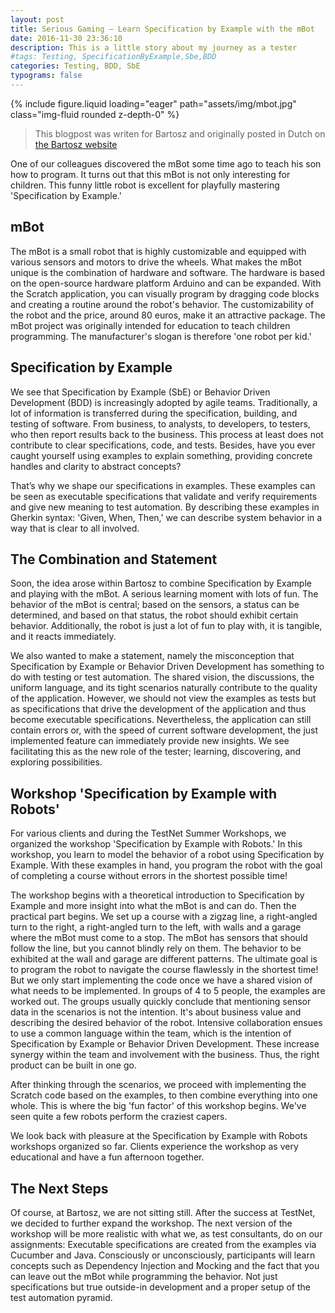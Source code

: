 ```yaml
---
layout: post
title: Serious Gaming – Learn Specification by Example with the mBot
date: 2016-11-30 23:36:10
description: This is a little story about my journey as a tester
#tags: Testing, SpecificationByExample,Sbe,BDD
categories: Testing, BDD, SbE
typograms: false
---
```


{% include figure.liquid loading="eager" path="assets/img/mbot.jpg" class="img-fluid rounded z-depth-0" %}

> This blogpost was writen for Bartosz and originally posted in Dutch on [the Bartosz website](https://www.bartosz.nl)

One of our colleagues discovered the mBot some time ago to teach his son how to program. It turns out that this mBot is not only interesting for children. This funny little robot is excellent for playfully mastering 'Specification by Example.'

## mBot

The mBot is a small robot that is highly customizable and equipped with various sensors and motors to drive the wheels. What makes the mBot unique is the combination of hardware and software. The hardware is based on the open-source hardware platform Arduino and can be expanded. With the Scratch application, you can visually program by dragging code blocks and creating a routine around the robot's behavior. The customizability of the robot and the price, around 80 euros, make it an attractive package. The mBot project was originally intended for education to teach children programming. The manufacturer's slogan is therefore 'one robot per kid.'

## Specification by Example

We see that Specification by Example (SbE) or Behavior Driven Development (BDD) is increasingly adopted by agile teams. Traditionally, a lot of information is transferred during the specification, building, and testing of software. From business, to analysts, to developers, to testers, who then report results back to the business. This process at least does not contribute to clear specifications, code, and tests. Besides, have you ever caught yourself using examples to explain something, providing concrete handles and clarity to abstract concepts?

That’s why we shape our specifications in examples. These examples can be seen as executable specifications that validate and verify requirements and give new meaning to test automation. By describing these examples in Gherkin syntax: 'Given, When, Then,' we can describe system behavior in a way that is clear to all involved.

## The Combination and Statement

Soon, the idea arose within Bartosz to combine Specification by Example and playing with the mBot. A serious learning moment with lots of fun. The behavior of the mBot is central; based on the sensors, a status can be determined, and based on that status, the robot should exhibit certain behavior. Additionally, the robot is just a lot of fun to play with, it is tangible, and it reacts immediately.

We also wanted to make a statement, namely the misconception that Specification by Example or Behavior Driven Development has something to do with testing or test automation. The shared vision, the discussions, the uniform language, and its tight scenarios naturally contribute to the quality of the application. However, we should not view the examples as tests but as specifications that drive the development of the application and thus become executable specifications. Nevertheless, the application can still contain errors or, with the speed of current software development, the just implemented feature can immediately provide new insights. We see facilitating this as the new role of the tester; learning, discovering, and exploring possibilities.

## Workshop 'Specification by Example with Robots'

For various clients and during the TestNet Summer Workshops, we organized the workshop 'Specification by Example with Robots.' In this workshop, you learn to model the behavior of a robot using Specification by Example. With these examples in hand, you program the robot with the goal of completing a course without errors in the shortest possible time!

The workshop begins with a theoretical introduction to Specification by Example and more insight into what the mBot is and can do. Then the practical part begins. We set up a course with a zigzag line, a right-angled turn to the right, a right-angled turn to the left, with walls and a garage where the mBot must come to a stop. The mBot has sensors that should follow the line, but you cannot blindly rely on them. The behavior to be exhibited at the wall and garage are different patterns. The ultimate goal is to program the robot to navigate the course flawlessly in the shortest time! But we only start implementing the code once we have a shared vision of what needs to be implemented. In groups of 4 to 5 people, the examples are worked out. The groups usually quickly conclude that mentioning sensor data in the scenarios is not the intention. It's about business value and describing the desired behavior of the robot. Intensive collaboration ensues to use a common language within the team, which is the intention of Specification by Example or Behavior Driven Development. These increase synergy within the team and involvement with the business. Thus, the right product can be built in one go.

After thinking through the scenarios, we proceed with implementing the Scratch code based on the examples, to then combine everything into one whole. This is where the big 'fun factor' of this workshop begins. We've seen quite a few robots perform the craziest capers.

We look back with pleasure at the Specification by Example with Robots workshops organized so far. Clients experience the workshop as very educational and have a fun afternoon together.

## The Next Steps

Of course, at Bartosz, we are not sitting still. After the success at TestNet, we decided to further expand the workshop. The next version of the workshop will be more realistic with what we, as test consultants, do on our assignments: Executable specifications are created from the examples via Cucumber and Java. Consciously or unconsciously, participants will learn concepts such as Dependency Injection and Mocking and the fact that you can leave out the mBot while programming the behavior. Not just specifications but true outside-in development and a proper setup of the test automation pyramid.
